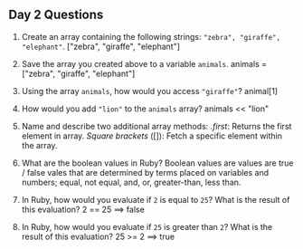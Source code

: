 ## Day 2 Questions

1. Create an array containing the following strings: `"zebra", "giraffe", "elephant"`.
["zebra", "giraffe", "elephant"]

1. Save the array you created above to a variable `animals`.
animals = ["zebra", "giraffe", "elephant"]

1. Using the array `animals`, how would you access `"giraffe"`?
animal[1]

1. How would you add `"lion"` to the `animals` array?
animals << "lion"

1. Name and describe two additional array methods:
*.first*: Returns the first element in array.
*Square brackets* ([]): Fetch a specific element within the array.

1. What are the boolean values in Ruby?
Boolean values are values are true / false vales that are determined by terms placed on variables and numbers; equal, not equal, and, or, greater-than, less than.

1. In Ruby, how would you evaluate if `2` is equal to `25`? What is the result of this evaluation?
2 == 25  ==> false

1. In Ruby, how would you evaluate if `25` is greater than `2`? What is the result of this evaluation?
25 >= 2  ==> true
